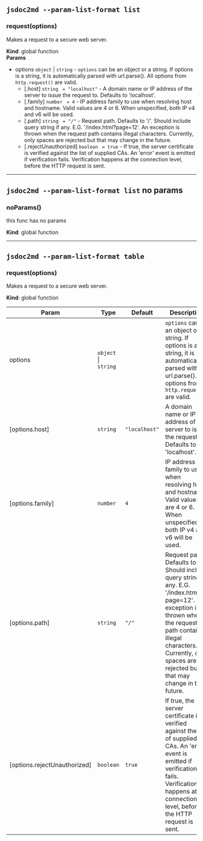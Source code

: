 ## `jsdoc2md --param-list-format list`
<a name="request"></a>

### request(options)
Makes a request to a secure web server.

**Kind**: global function  
**Params**

- options <code>object</code> | <code>string</code> - `options` can be an object or a string. If options is a string, it is automatically parsed with url.parse(). All options from `http.request()` are valid.
    - [.host] <code>string</code> <code> = &quot;localhost&quot;</code> - A domain name or IP address of the server to issue the request to. Defaults to 'localhost'.
    - [.family] <code>number</code> <code> = 4</code> - IP address family to use when resolving host and hostname. Valid values are 4 or 6. When unspecified, both IP v4 and v6 will be used.
    - [.path] <code>string</code> <code> = &quot;/&quot;</code> - Request path. Defaults to '/'. Should include query string if any. E.G. '/index.html?page=12'. An exception is thrown when the request path contains illegal characters. Currently, only spaces are rejected but that may change in the future.
    - [.rejectUnauthorized] <code>boolean</code> <code> = true</code> - If true, the server certificate is verified against the list of supplied CAs. An 'error' event is emitted if verification fails. Verification happens at the connection level, before the HTTP request is sent.



* * *

## `jsdoc2md --param-list-format list` no params
<a name="noParams"></a>

### noParams()
this func has no params

**Kind**: global function  


* * *

## `jsdoc2md --param-list-format table`
<a name="request"></a>

### request(options)
Makes a request to a secure web server.

**Kind**: global function  

| Param | Type | Default | Description |
| --- | --- | --- | --- |
| options | <code>object</code> &#124; <code>string</code> |  | `options` can be an object or a string. If options is a string, it is automatically parsed with url.parse(). All options from `http.request()` are valid. |
| [options.host] | <code>string</code> | <code>&quot;localhost&quot;</code> | A domain name or IP address of the server to issue the request to. Defaults to 'localhost'. |
| [options.family] | <code>number</code> | <code>4</code> | IP address family to use when resolving host and hostname. Valid values are 4 or 6. When unspecified, both IP v4 and v6 will be used. |
| [options.path] | <code>string</code> | <code>&quot;/&quot;</code> | Request path. Defaults to '/'. Should include query string if any. E.G. '/index.html?page=12'. An exception is thrown when the request path contains illegal characters. Currently, only spaces are rejected but that may change in the future. |
| [options.rejectUnauthorized] | <code>boolean</code> | <code>true</code> | If true, the server certificate is verified against the list of supplied CAs. An 'error' event is emitted if verification fails. Verification happens at the connection level, before the HTTP request is sent. |


